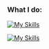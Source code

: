 ### What I do:
[![My Skills](https://skillicons.dev/icons?i=react,ts,sass,java,py,mysql&perline=6)](https://skillicons.dev)

[![My Skills](https://skillicons.dev/icons?i=idea,vscode,mongodb,postman,figma,next&perline=6)](https://skillicons.dev)

<!--[![Top Langs](https://github-readme-stats.vercel.app/api/top-langs/?username=phuoc&theme=onedark)](https://github.com/anuraghazra/github-readme-stats)>

